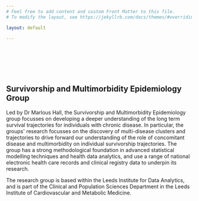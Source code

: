 ```yaml
---
# Feel free to add content and custom Front Matter to this file.
# To modify the layout, see https://jekyllrb.com/docs/themes/#overriding-theme-defaults

layout: default

---
```



<div style='margin-top:50px;margin-bottom:50px'>
<br>
</div>

## Survivorship and Multimorbidity Epidemiology Group

Led by Dr Marlous Hall, the Survivorship and Multimorbidity Epidemiology group focusses on developing a deeper understanding of the long term survival trajectories for individuals with chronic disease. In particular, the groups' research focusses on the discovery of multi-disease clusters and trajectories to drive forward our understanding of the role of concomitant disease and multimorbidity on individual survivorship trajectories. The group has a strong methodological foundation in advanced statistical modelling techniques and health data analytics, and use a range of national electronic health care records and clinical registry data to underpin its research.

The research group is based within the Leeds Institute for Data Analytics, and is part of the Clinical and Population Sciences Department in the Leeds Institute of Cardiovascular and Metabolic Medicine.



